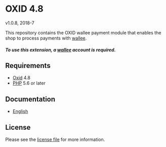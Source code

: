 # OXID 4.8

v1.0.8, 2018-7

This repository contains the OXID  wallee payment module that enables the shop to process payments with [wallee](https://www.wallee.com).

##### To use this extension, a [wallee](https://www.wallee.com) account is required.

## Requirements

* [Oxid](https://www.oxid-esales.com/) 4.8
* [PHP](http://php.net/) 5.6 or later

## Documentation

* [English](https://plugin-documentation.wallee.com/wallee-payment/oxid-4.8/1.0.8/docs/en/documentation.html)

## License

Please see the [license file](https://github.com/wallee-payment/oxid-4.8/blob/1.0.8/LICENSE) for more information.